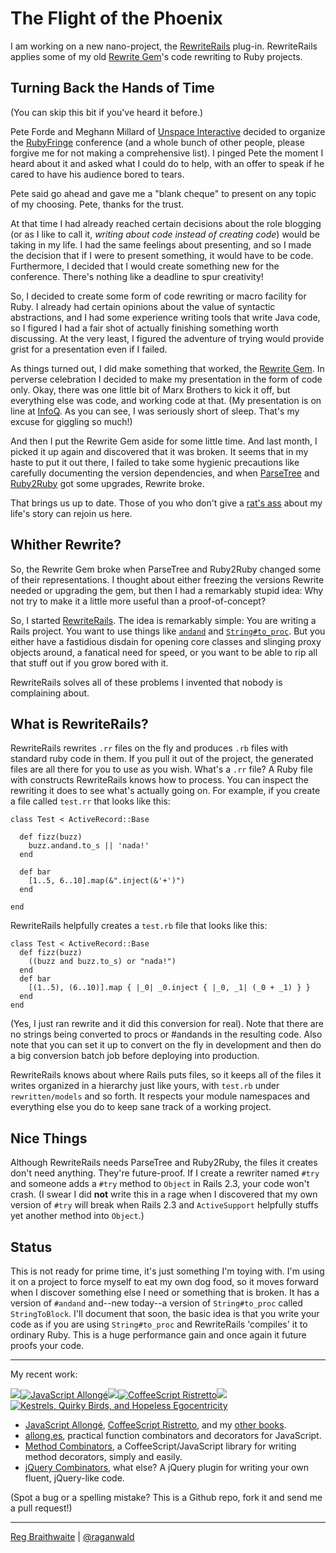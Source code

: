 The Flight of the Phoenix
===

I am working on a new nano-project, the [RewriteRails](https://github.com/raganwald-deprecated/rewrite_rails/tree) plug-in. RewriteRails applies some of my old [Rewrite Gem](https://github.com/raganwald-deprecated/rewrite/tree)'s code rewriting to Ruby projects.

Turning Back the Hands of Time
---

(You can skip this bit if you've heard it before.)

Pete Forde and Meghann Millard of [Unspace Interactive](http://www.unspace.ca/ "Unspace") decided to organize the [RubyFringe](http://rubyfringe.com/ "RubyFringe: Deep nerd tech with punk rock spirit.") conference (and a whole bunch of other people, please forgive me for not making a comprehensive list). I pinged Pete the moment I heard about it and asked what I could do to help, with an offer to speak if he cared to have his audience bored to tears.

Pete said go ahead and gave me a "blank cheque" to present on any topic of my choosing. Pete, thanks for the trust.

At that time I had already reached certain decisions about the role blogging (or as I like to call it, *writing about code instead of creating code*) would be taking in my life. I had the same feelings about presenting, and so I made the decision that if I were to present something, it would have to be code. Furthermore, I decided that I would create something new for the conference. There's nothing like a deadline to spur creativity!

So, I decided to create some form of code rewriting or macro facility for Ruby. I already had certain opinions about  the value of syntactic abstractions, and I had some experience writing tools that write Java code, so I figured I had a fair shot of actually finishing something worth discussing. At the very least, I figured the adventure of trying would provide grist for a presentation even if I failed.

As things turned out, I did make something that worked, the [Rewrite Gem](https://github.com/raganwald-deprecated/rewrite/tree). In perverse celebration I decided to make my presentation in the form of code only. Okay, there was one little bit of Marx Brothers to kick it off, but everything else was code, and working code at that. (My presentation is on line at [InfoQ](http://www.infoq.com/presentations/braithwaite-rewrite-ruby). As you can see, I was seriously short of sleep. That's my excuse for giggling so much!)

And then I put the Rewrite Gem aside for some little time. And last month, I picked it up again and discovered that it was broken. It seems that in my haste to put it out there, I failed to take some hygienic precautions like carefully documenting the version dependencies, and when [ParseTree](http://rubyforge.org/projects/parsetree/ "RubyForge: ParseTree - ruby parse tree tools: Project Info") and [Ruby2Ruby](http://seattlerb.rubyforge.org/ruby2ruby/ "seattlerb's ruby2ruby-1.2.1 Documentation") got some upgrades, Rewrite broke.

That brings us up to date. Those of you who don't give a [rat's ass](http://en.wikipedia.org/wiki/Ratfor "Ratfor - Wikipedia, the free encyclopedia") about my life's story can rejoin us here.

Whither Rewrite?
---

So, the Rewrite Gem broke when ParseTree and Ruby2Ruby changed some of their representations. I thought about either freezing the versions Rewrite needed or upgrading the gem, but then I had a remarkably stupid idea: Why not try to make it a little more useful than a proof-of-concept?

So, I started [RewriteRails](https://github.com/raganwald-deprecated/rewrite_rails/tree). The idea is remarkably simple: You are writing a Rails project. You want to use things like [`andand`](http://weblog.raganwald.com/2008/01/objectandand-objectme-in-ruby.html "Object#andand & Object#me in Ruby") and [`String#to_proc`](http://weblog.raganwald.com/2007/10/stringtoproc.html "String#to_proc"). But you either have a fastidious disdain for opening core classes and slinging proxy objects around, a fanatical need for speed, or you want to be able to rip all that stuff out if you grow bored with it.

RewriteRails solves all of these problems I invented that nobody is complaining about.

What is RewriteRails?
---

RewriteRails rewrites `.rr` files on the fly and produces `.rb` files with standard ruby code in them. If you pull it out of the project, the generated files are all there for you to use as you wish. What's a `.rr` file? A Ruby file with constructs RewriteRails knows how to process. You can inspect the rewriting it does to see what's actually going on. For example, if you create a file called `test.rr` that looks like this:

	class Test < ActiveRecord::Base

	  def fizz(buzz)
	    buzz.andand.to_s || 'nada!'
	  end

	  def bar
	    [1..5, 6..10].map(&".inject(&'+')")
	  end

	end

RewriteRails helpfully creates a `test.rb` file that looks like this:

	class Test < ActiveRecord::Base
	  def fizz(buzz)
	    ((buzz and buzz.to_s) or "nada!")
	  end
	  def bar
	    [(1..5), (6..10)].map { |_0| _0.inject { |_0, _1| (_0 + _1) } }
	  end
	end
	
(Yes, I just ran rewrite and it did this conversion for real). Note that there are no strings being converted to procs or #andands in the resulting code. Also note that you can set it up to convert on the fly in development and then do a big conversion batch job before deploying into production.

RewriteRails knows about where Rails puts files, so it keeps all of the files it writes organized in a hierarchy just like yours, with `test.rb` under `rewritten/models` and so forth. It respects your module namespaces and everything else you do to keep sane track of a working project.

Nice Things
---

Although RewriteRails needs ParseTree and Ruby2Ruby, the files it creates don't need anything. They're future-proof. If I create a rewriter named `#try` and someone adds a `#try` method to `Object` in Rails 2.3, your code won't crash. (I swear I did **not** write this in a rage when I discovered that my own version of `#try` will break when Rails 2.3 and `ActiveSupport` helpfully stuffs yet another method into `Object`.)

Status
---

This is not ready for prime time, it's just something I'm toying with. I'm using it on a project to force myself to eat my own dog food, so it moves forward when I discover something else I need or something that is broken. It has a version of `#andand` and--new today--a version of `String#to_proc` called `StringToBlock`. I'll document  that soon, the basic idea is that you write your code as if you are using `String#to_proc` and RewriteRails 'compiles' it to ordinary Ruby. This is a huge performance gain and once again it future proofs your code.

---

My recent work:

![](http://i.minus.com/iL337yTdgFj7.png)[![JavaScript Allongé](http://i.minus.com/iW2E1A8M5UWe6.jpeg)](http://leanpub.com/javascript-allonge "JavaScript Allongé")![](http://i.minus.com/iL337yTdgFj7.png)[![CoffeeScript Ristretto](http://i.minus.com/iMmGxzIZkHSLD.jpeg)](http://leanpub.com/coffeescript-ristretto "CoffeeScript Ristretto")![](http://i.minus.com/iL337yTdgFj7.png)[![Kestrels, Quirky Birds, and Hopeless Egocentricity](http://i.minus.com/ibw1f1ARQ4bhi1.jpeg)](http://leanpub.com/combinators "Kestrels, Quirky Birds, and Hopeless Egocentricity")

* [JavaScript Allongé](http://leanpub.com/javascript-allonge), [CoffeeScript Ristretto](http://leanpub.com/coffeescript-ristretto), and my [other books](http://leanpub.com/u/raganwald).
* [allong.es](http://allong.es), practical function combinators and decorators for JavaScript.
* [Method Combinators](https://github.com/raganwald/method-combinators), a CoffeeScript/JavaScript library for writing method decorators, simply and easily.
* [jQuery Combinators](http://github.com/raganwald/jquery-combinators), what else? A jQuery plugin for writing your own fluent, jQuery-like code.  

(Spot a bug or a spelling mistake? This is a Github repo, fork it and send me a pull request!)

---

[Reg Braithwaite](http://braythwayt.com) | [@raganwald](http://twitter.com/raganwald)
